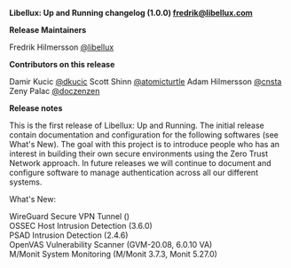 **Libellux: Up and Running changelog (1.0.0) <fredrik@libellux.com>**

**Release Maintainers**

Fredrik Hilmersson [@libellux](https://github.com/libellux)

**Contributors on this release**

Damir Kucic [@dkucic](https://github.com/dkucic)
Scott Shinn [@atomicturtle](https://github.com/atomicturtle) 
Adam Hilmersson [@cnsta](https://github.com/cnsta)
Zeny Palac [@doczenzen](https://twitter.com/doczenzen)

**Release notes**

This is the first release of Libellux: Up and Running. The initial release contain documentation and configuration for the following softwares (see What's New). The goal with this project is to introduce people who has an interest in building their own secure environments using the Zero Trust Network approach. In future releases we will continue to document and configure software to manage authentication across all our different systems.

What's New:

WireGuard Secure VPN Tunnel ()  
OSSEC Host Intrusion Detection (3.6.0)  
PSAD Intrusion Detection (2.4.6)  
OpenVAS Vulnerability Scanner (GVM-20.08, 6.0.10 VA)  
M/Monit System Monitoring (M/Monit 3.7.3, Monit 5.27.0)

